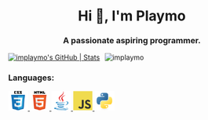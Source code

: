 <h1 align="center">Hi 👋, I'm Playmo</h1>
<h3 align="center">A passionate aspiring programmer.</h3>


<div style="display: flex; align-items: flex-start;">
  <a href="https://quira.sh?utm_source=widgets&utm_campaign=implaymo">
    <img src="https://stats.quira.sh/implaymo/github?theme=dark" alt="implaymo's GitHub | Stats" />
  </a>
  <img src="https://github-readme-stats.vercel.app/api/top-langs?username=implaymo&show_icons=true&locale=en&layout=compact" alt="implaymo" style="margin-left: 10px;" />
</div>




<h3 align="left">Languages:</h3>
<p align="left"> <a href="https://getbootstrap.com" target="_blank" rel="noreferrer"> </a> <a href="https://www.w3schools.com/css/" target="_blank" rel="noreferrer"> <img src="https://raw.githubusercontent.com/devicons/devicon/master/icons/css3/css3-original-wordmark.svg" alt="css3" width="40" height="40"/> </a><a href="https://www.w3.org/html/" target="_blank" rel="noreferrer"> <img src="https://raw.githubusercontent.com/devicons/devicon/master/icons/html5/html5-original-wordmark.svg" alt="html5" width="40" height="40"/> </a> <a href="https://www.java.com" target="_blank" rel="noreferrer"> <img src="https://raw.githubusercontent.com/devicons/devicon/master/icons/java/java-original.svg" alt="java" width="40" height="40"/> </a> <a href="https://developer.mozilla.org/en-US/docs/Web/JavaScript" target="_blank" rel="noreferrer"> <img src="https://raw.githubusercontent.com/devicons/devicon/master/icons/javascript/javascript-original.svg" alt="javascript" width="40" height="40"/> </a> </a> <a href="https://www.python.org" target="_blank" rel="noreferrer"> <img src="https://raw.githubusercontent.com/devicons/devicon/master/icons/python/python-original.svg" alt="python" width="40" height="40"/> </a>  </p>
